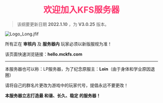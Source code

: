 # <div align="center"><font color=#FD366D>欢迎加入KFS服务器</font></div>
>该纲要更新日期 **2022.1.10** ，为 **V3.0.25** 版本。

![Logo_Long.jfif](/img/Logo_Long.jfif)

所有正在 **审核内** 及 **服务器内** 玩家必须以新版服规为准！

该页面快速浏览链接：**hello.mckfs.com**
- - -

本服务器也可以称：LP服务器，为了纪念原服主：**Loin**（由于身体和学业原因退圈）

请将自己的群名片更改为游戏中的玩家代号，提倡永远不要更改！

**本服务器立志打造最 和谐、长久、稳定 的服务器！**